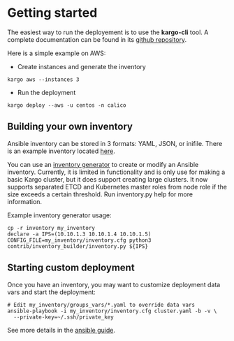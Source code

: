 Getting started
===============

The easiest way to run the deployement is to use the **kargo-cli** tool.
A complete documentation can be found in its [github repository](https://github.com/kubespray/kargo-cli).

Here is a simple example on AWS:

* Create instances and generate the inventory

```
kargo aws --instances 3
```

* Run the deployment

```
kargo deploy --aws -u centos -n calico
```

Building your own inventory
---------------------------

Ansible inventory can be stored in 3 formats: YAML, JSON, or inifile. There is
an example inventory located
[here](https://github.com/kubernetes-incubator/kargo/blob/master/inventory/inventory.example).

You can use an
[inventory generator](https://github.com/kubernetes-incubator/kargo/blob/master/contrib/inventory_builder/inventory.py)
to create or modify an Ansible inventory. Currently, it is limited in
functionality and is only use for making a basic Kargo cluster, but it does
support creating large clusters. It now supports
separated ETCD and Kubernetes master roles from node role if the size exceeds a
certain threshold. Run inventory.py help for more information.

Example inventory generator usage:

```
cp -r inventory my_inventory
declare -a IPS=(10.10.1.3 10.10.1.4 10.10.1.5)
CONFIG_FILE=my_inventory/inventory.cfg python3 contrib/inventory_builder/inventory.py ${IPS}
```

Starting custom deployment
--------------------------

Once you have an inventory, you may want to customize deployment data vars
and start the deployment:

```
# Edit my_inventory/groups_vars/*.yaml to override data vars
ansible-playbook -i my_inventory/inventory.cfg cluster.yaml -b -v \
  --private-key=~/.ssh/private_key
```

See more details in the [ansible guide](ansible.md).
